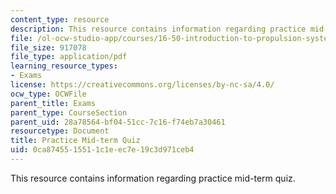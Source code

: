 ```yaml
---
content_type: resource
description: This resource contains information regarding practice mid-term quiz.
file: /ol-ocw-studio-app/courses/16-50-introduction-to-propulsion-systems-spring-2012/0ca8745515511c1eec7e19c3d971ceb4_MIT16_50S12_prac_quiz.pdf
file_size: 917078
file_type: application/pdf
learning_resource_types:
- Exams
license: https://creativecommons.org/licenses/by-nc-sa/4.0/
ocw_type: OCWFile
parent_title: Exams
parent_type: CourseSection
parent_uid: 28a78564-bf04-51cc-7c16-f74eb7a30461
resourcetype: Document
title: Practice Mid-term Quiz
uid: 0ca87455-1551-1c1e-ec7e-19c3d971ceb4
---
```

This resource contains information regarding practice mid-term quiz.